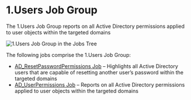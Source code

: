 # 1.Users Job Group

The 1.Users Job Group reports on all Active Directory permissions applied to user objects within the
targeted domains

![1.Users Job Group in the Jobs Tree](/img/product_docs/accessanalyzer/11.6/accessanalyzer/admin/hostmanagement/jobstree.webp)

The following jobs comprise the 1.Users Job Group:

- [AD_ResetPasswordPermissions Job](/docs/accessanalyzer/11.6/solutions/activedirectorypermissionsanalyzer/users/ad_resetpasswordpermissions.md)
  – Highlights all Active Directory users that are capable of resetting another user’s password
  within the targeted domains
- [AD_UserPermissions Job](/docs/accessanalyzer/11.6/solutions/activedirectorypermissionsanalyzer/users/ad_userpermissions.md)
  – Reports on all Active Directory permissions applied to user objects within the targeted domains
